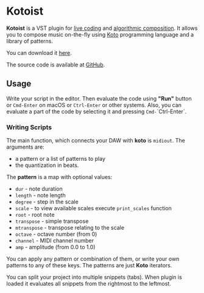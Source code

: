 Kotoist
=======

**Kotoist** is a VST plugin for 
[live coding](https://en.wikipedia.org/wiki/Live_coding) and 
[algorithmic composition](https://en.wikipedia.org/wiki/Algorithmic_composition).
It allows you to compose music on-the-fly using
[Koto](https://github.com/koto-lang/koto) programming language and a library
of patterns.

You can download it [here](https://github.com/ales-tsurko/kotoist/releases).

The source code is available at
[GitHub](https://github.com/ales-tsurko/kotoist).




## Usage

Write your script in the editor. Then evaluate the code using **"Run"** button
or `Cmd-Enter` on macOS or `Ctrl-Enter` or other systems. Also, you can evaluate
a part of the code by selecting it and pressing `Cmd-`\`Ctrl-Enter`.


### Writing Scripts

The main function, which connects your DAW with **koto** is `midiout`. The
arguments are:

- a pattern or a list of patterns to play
- the quantization in beats.

The **pattern** is a map with optional values:

- `dur` - note duration
- `length` - note length
- `degree` - step in the scale
- `scale` - to view available scales execute `print_scales` function
- `root` - root note
- `transpose` - simple transpose
- `mtranspose` - transpose relating to the scale
- `octave` - octave number (from 0)
- `channel` - MIDI channel number
- `amp` - amplitude (from 0.0 to 1.0)

You can apply any pattern or combination of them, or write your own patterns to
any of these keys. The patterns are just **Koto** iterators.

You can split your project into multiple snippets (tabs). When plugin is loaded
it evaluates all snippets from the rightmost to the leftmost.
